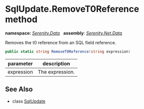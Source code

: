 # SqlUpdate.RemoveT0Reference method
**namespace:** *[Serenity.Data](../../README.md#serenity.data-namespace)*   **assembly**: *[Serenity.Net.Data](../../README.md)*

Removes the t0 reference from an SQL field reference.

```csharp
public static string RemoveT0Reference(string expression)
```

| parameter | description |
| --- | --- |
| expression | The expression. |

## See Also

* class [SqlUpdate](../SqlUpdate.md)